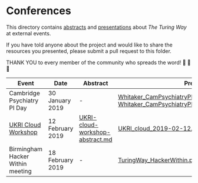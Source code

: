 # Conferences

This directory contains [abstracts](abstracts) and [presentations](presentations) about *The Turing Way* at external events.

If you have told anyone about the project and would like to share the resources you presented, please submit a pull request to this folder.

THANK YOU to every member of the community who spreads the word! :sparkling_heart: :rocket: :star2:

| Event | Date | Abstract | Presentation | DOI |
| ----- | ---- | -------- | ------------ | --- |
| Cambridge Psychiatry PI Day | 30 January 2019 | - | [Whitaker_CamPsychiatryPIDay_TheTuringWay_Jan2019.pptx](presentations/CambridgePsychiatry_PIDay_20190130/Whitaker_CamPsychiatryPIDay_TheTuringWay_Jan2019.pptx) [Whitaker_CamPsychiatryPIDay_TheTuringWay_Jan2019.pdf](presentations/CambridgePsychiatry_PIDay_20190130/Whitaker_CamPsychiatryPIDay_TheTuringWay_Jan2019.pdf) | DOI: [10.6084/m9.figshare.7649156](https://doi.org/10.6084/m9.figshare.7649156)
| [UKRI Cloud Workshop](https://cloud.ac.uk/workshops/feb2019/) | 12 February 2019 | [UKRI-cloud-workshop-abstract.md](abstracts/UKRI-cloud-workshop-abstract.md) | [UKRI_cloud_2019-02-12.md](presentations/UKRI_cloud_2019-02-12/UKRI_cloud_demo_2019-02-12.md) 
| Birmingham Hacker Within meeting | 18 February 2019 | - | [TuringWay_HackerWithin.pdf](conferences/presentations/Bham_HackerWithin/TuringWay_HackerWithin.pdf) | DOI: [10.5281/zenodo.2566430](http://doi.org/10.5281/zenodo.2566430) |

